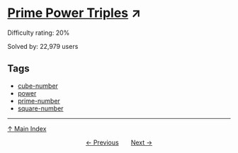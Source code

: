 # [Prime Power Triples](https://projecteuler.net/problem=87) ↗️

Difficulty rating: 20%

Solved by: 22,979 users
## Tags

- [cube-number](../tags/cube-number.md)
- [power](../tags/power.md)
- [prime-number](../tags/prime-number.md)
- [square-number](../tags/square-number.md)



---

[↑ Main Index](../README.md)


<div align=center><a href='86.md'>← Previous</a> &nbsp;&nbsp; &nbsp;&nbsp;  <a href='88.md'>Next →</a></div>
